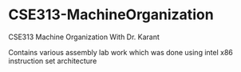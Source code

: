 # CSE313-MachineOrganization
CSE313 Machine Organization
With Dr. Karant

Contains various assembly lab work which was done using intel x86 instruction set architecture

